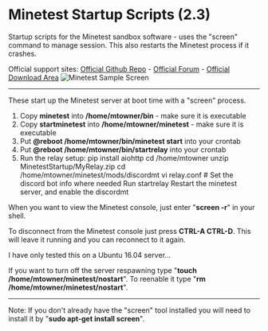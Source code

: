 # Minetest Startup Scripts (2.3)
Startup scripts for the Minetest sandbox software - uses the "screen" command to manage session. This also restarts the Minetest process if it crashes.

Official support sites: [Official Github Repo](https://github.com/fstltna/MinetestStartup) - [Official Forum](https://minecity.online/index.php/forum/startup-scripts)  - [Official Download Area](https://minecity.online/index.php/downloads/category/5-server-tools)
![Minetest Sample Screen](https://MineCity.online/minetest_demo.png) 

---
These start up the Minetest server at boot time with a "screen" process.

1. Copy **minetest** into **/home/mtowner/bin** - make sure it is executable
2. Copy **startminetest** into **/home/mtowner/minetest** - make sure it is executable
3. Put **@reboot /home/mtowner/bin/minetest start** into your crontab
4. Put **@reboot /home/mtowner/bin/startrelay** into your crontab
5. Run the relay setup:
	pip install aiohttp
	cd /home/mtowner
	unzip MinetestStartup/MyRelay.zip
	cd /home/mtowner/minetest/mods/discordmt
	vi relay.conf # Set the discord bot info where needed
	Run startrelay
	Restart the minetest server, and enable the discordmt
	
When you want to view the Minetest console, just enter "**screen -r**" in your shell.

To disconnect from the Minetest console just press **CTRL-A CTRL-D**. This will leave it running and you can reconnect to it again.

I have only tested this on a Ubuntu 16.04 server...

If you want to turn off the server respawning type "**touch /home/mtowner/minetest/nostart**". To reenable it type "**rm /home/mtowner/minetest/nostart**".

---
Note: If you don't already have the "screen" tool installed you will need to install it by "**sudo apt-get install screen**".
